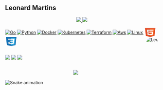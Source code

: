 ## Leonard Martins
<div align="center">
  <a href="https://github.com/Leo176">    
  <img height="130em" src="https://github-readme-stats.vercel.app/api?username=Leo176&show_icons=true&theme=tokyonight&include_all_commits=true&count_private=true"/>
  <img height="130em" src="https://github-readme-stats.vercel.app/api/top-langs/?username=Leo176&layout=compact&langs_count=7&theme=tokyonight"/>
</div>
   
<div style="display: inline_block"><br>
  <img align="center" alt="Go" height="30" width="40" src="https://www.nixsolutions.com/uploads/2020/07/Golang.png">
  <img align="center" alt="Python" height="30" width="40" src="https://img2.gratispng.com/20180320/fkq/kisspng-angle-text-symbol-brand-other-python-5ab0c09b32b4d1.7494578715215330832077.jpg">
  <img align="center" alt="Docker" height="30" width="40" src="https://developers.redhat.com/sites/default/files/styles/article_feature/public/blog/2014/05/homepage-docker-logo.png?itok=zx0e-vcP">
  <img align="center" alt="Kubernetes" height="30" width="40" src="https://www.logo.wine/a/logo/Kubernetes/Kubernetes-Logo.wine.svg">
  <img align="center" alt="Terraform" height="30" width="40" src="https://www.svgrepo.com/show/354447/terraform-icon.svg">
  <img align="center" alt="Aws" height="30" width="40" src="https://futurumresearch.com/wp-content/uploads/2020/01/aws-logo.png">
  <img align="center" alt="Linux" height="30" width="40" src="https://encrypted-tbn0.gstatic.com/images?q=tbn:ANd9GcRbi9aVFq2CV5UxsEhDk4L5Hk_u4nHnSTnsWhnOUNRg4mfdOfWZfJoPGLZL01QvgvIDT8Q&usqp=CAU">  
  <img align="center" alt="Html" height="30" width="40" src="https://raw.githubusercontent.com/devicons/devicon/master/icons/html5/html5-original.svg">
  <img align="center" alt="Css" height="30" width="40" src="https://raw.githubusercontent.com/devicons/devicon/master/icons/css3/css3-original.svg">  
  
  <img align="right" alt="Leo" height="200" style="border-radius:50px;" src="https://thumbs2.imgbox.com/35/9e/49A7ExVu_t.jpeg">
</div>
  
  ##
 
<div>
  <a href="https://www.linkedin.com/in/leonardmartins/" target="_blank"><img src="https://img.shields.io/badge/-LinkedIn-%230077B5?style=for-the-badge&logo=linkedin&logoColor=white" target="_blank"></a>
 <a href="https://discord.gg/Y3N8rUA6" target="_blank"><img src="https://img.shields.io/badge/Discord-7289DA?style=for-the-badge&logo=discord&logoColor=white" target="_blank"></a>  
  <a href = "mailto:leonard@narrativek.pt"><img src="https://img.shields.io/badge/Mail-D14836?style=for-the-badge&logo=gmail&logoColor=white" target="_blank"></a>
  <br>
  <br>  
  <p align="center">   <img alingn="center" src="https://profile-counter.glitch.me/Leo176/count.svg" /></p>
 
  ![Snake animation](https://github.com/Leo176/Leo176/blob/output/github-contribution-grid-snake.svg)
 
</div>
